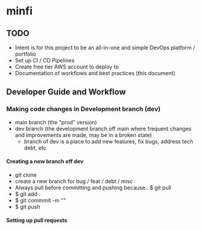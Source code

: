 # minfi

## TODO
- Intent is for this project to be an all-in-one and simple DevOps platform / portfolio
- Set up CI / CD Pipelines
- Create free tier AWS account to deploy to
- Documentation of workflows and best practices (this document)

## Developer Guide and Workflow

### Making code changes in Development branch (dev)

- main branch (the "prod" version)
- dev branch (the development branch off main where frequent changes and improvements are made, may be in a broken state)
    - branch of dev is a place to add new features, fix bugs, address tech debt, etc

#### Creating a new branch off dev


- git clone
- create a new branch for bug / feat / debt / misc
- Always pull before committing and pushing because...$ git pull
- $ git add .
- $ git commmit -m ""
- $ git push

#### Setting up pull requests